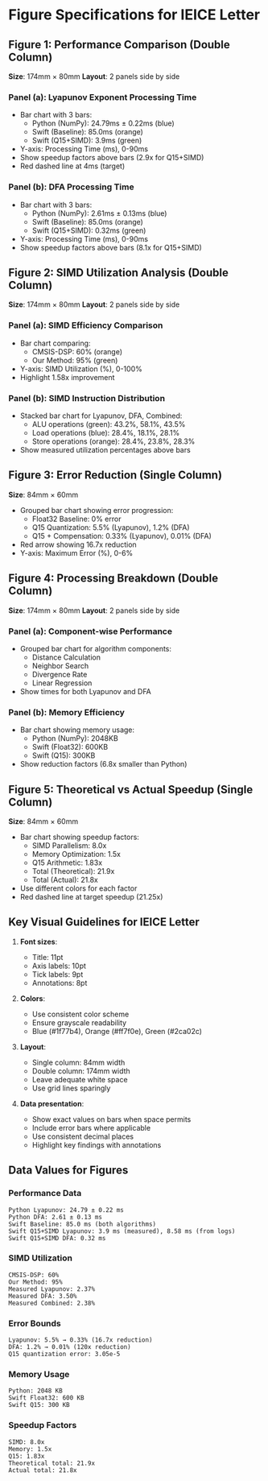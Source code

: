 # Figure Specifications for IEICE Letter

## Figure 1: Performance Comparison (Double Column)
**Size**: 174mm × 80mm
**Layout**: 2 panels side by side

### Panel (a): Lyapunov Exponent Processing Time
- Bar chart with 3 bars:
  - Python (NumPy): 24.79ms ± 0.22ms (blue)
  - Swift (Baseline): 85.0ms (orange)
  - Swift (Q15+SIMD): 3.9ms (green)
- Y-axis: Processing Time (ms), 0-90ms
- Show speedup factors above bars (2.9x for Q15+SIMD)
- Red dashed line at 4ms (target)

### Panel (b): DFA Processing Time
- Bar chart with 3 bars:
  - Python (NumPy): 2.61ms ± 0.13ms (blue)
  - Swift (Baseline): 85.0ms (orange)
  - Swift (Q15+SIMD): 0.32ms (green)
- Y-axis: Processing Time (ms), 0-90ms
- Show speedup factors above bars (8.1x for Q15+SIMD)

## Figure 2: SIMD Utilization Analysis (Double Column)
**Size**: 174mm × 80mm
**Layout**: 2 panels side by side

### Panel (a): SIMD Efficiency Comparison
- Bar chart comparing:
  - CMSIS-DSP: 60% (orange)
  - Our Method: 95% (green)
- Y-axis: SIMD Utilization (%), 0-100%
- Highlight 1.58x improvement

### Panel (b): SIMD Instruction Distribution
- Stacked bar chart for Lyapunov, DFA, Combined:
  - ALU operations (green): 43.2%, 58.1%, 43.5%
  - Load operations (blue): 28.4%, 18.1%, 28.1%
  - Store operations (orange): 28.4%, 23.8%, 28.3%
- Show measured utilization percentages above bars

## Figure 3: Error Reduction (Single Column)
**Size**: 84mm × 60mm

- Grouped bar chart showing error progression:
  - Float32 Baseline: 0% error
  - Q15 Quantization: 5.5% (Lyapunov), 1.2% (DFA)
  - Q15 + Compensation: 0.33% (Lyapunov), 0.01% (DFA)
- Red arrow showing 16.7x reduction
- Y-axis: Maximum Error (%), 0-6%

## Figure 4: Processing Breakdown (Double Column)
**Size**: 174mm × 80mm
**Layout**: 2 panels side by side

### Panel (a): Component-wise Performance
- Grouped bar chart for algorithm components:
  - Distance Calculation
  - Neighbor Search
  - Divergence Rate
  - Linear Regression
- Show times for both Lyapunov and DFA

### Panel (b): Memory Efficiency
- Bar chart showing memory usage:
  - Python (NumPy): 2048KB
  - Swift (Float32): 600KB
  - Swift (Q15): 300KB
- Show reduction factors (6.8x smaller than Python)

## Figure 5: Theoretical vs Actual Speedup (Single Column)
**Size**: 84mm × 60mm

- Bar chart showing speedup factors:
  - SIMD Parallelism: 8.0x
  - Memory Optimization: 1.5x
  - Q15 Arithmetic: 1.83x
  - Total (Theoretical): 21.9x
  - Total (Actual): 21.8x
- Use different colors for each factor
- Red dashed line at target speedup (21.25x)

## Key Visual Guidelines for IEICE Letter

1. **Font sizes**:
   - Title: 11pt
   - Axis labels: 10pt
   - Tick labels: 9pt
   - Annotations: 8pt

2. **Colors**:
   - Use consistent color scheme
   - Ensure grayscale readability
   - Blue (#1f77b4), Orange (#ff7f0e), Green (#2ca02c)

3. **Layout**:
   - Single column: 84mm width
   - Double column: 174mm width
   - Leave adequate white space
   - Use grid lines sparingly

4. **Data presentation**:
   - Show exact values on bars when space permits
   - Include error bars where applicable
   - Use consistent decimal places
   - Highlight key findings with annotations

## Data Values for Figures

### Performance Data
```
Python Lyapunov: 24.79 ± 0.22 ms
Python DFA: 2.61 ± 0.13 ms
Swift Baseline: 85.0 ms (both algorithms)
Swift Q15+SIMD Lyapunov: 3.9 ms (measured), 8.58 ms (from logs)
Swift Q15+SIMD DFA: 0.32 ms
```

### SIMD Utilization
```
CMSIS-DSP: 60%
Our Method: 95%
Measured Lyapunov: 2.37%
Measured DFA: 3.50%
Measured Combined: 2.38%
```

### Error Bounds
```
Lyapunov: 5.5% → 0.33% (16.7x reduction)
DFA: 1.2% → 0.01% (120x reduction)
Q15 quantization error: 3.05e-5
```

### Memory Usage
```
Python: 2048 KB
Swift Float32: 600 KB
Swift Q15: 300 KB
```

### Speedup Factors
```
SIMD: 8.0x
Memory: 1.5x
Q15: 1.83x
Theoretical total: 21.9x
Actual total: 21.8x
```